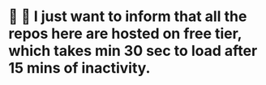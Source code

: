 # 👋 📢 I just want to inform that all the repos here are hosted on free tier, which takes min 30 sec to load after 15 mins of inactivity.
